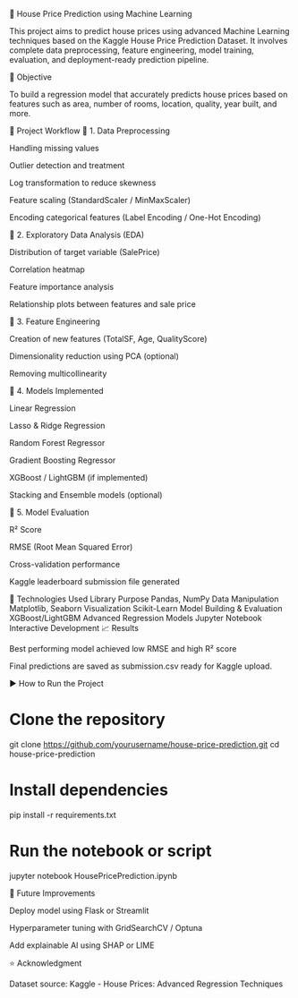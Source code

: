 🏡 House Price Prediction using Machine Learning

This project aims to predict house prices using advanced Machine Learning techniques based on the Kaggle House Price Prediction Dataset. It involves complete data preprocessing, feature engineering, model training, evaluation, and deployment-ready prediction pipeline.

🎯 Objective

To build a regression model that accurately predicts house prices based on features such as area, number of rooms, location, quality, year built, and more.

📂 Project Workflow
🔹 1. Data Preprocessing

Handling missing values

Outlier detection and treatment

Log transformation to reduce skewness

Feature scaling (StandardScaler / MinMaxScaler)

Encoding categorical features (Label Encoding / One-Hot Encoding)

🔹 2. Exploratory Data Analysis (EDA)

Distribution of target variable (SalePrice)

Correlation heatmap

Feature importance analysis

Relationship plots between features and sale price

🔹 3. Feature Engineering

Creation of new features (TotalSF, Age, QualityScore)

Dimensionality reduction using PCA (optional)

Removing multicollinearity

🔹 4. Models Implemented

Linear Regression

Lasso & Ridge Regression

Random Forest Regressor

Gradient Boosting Regressor

XGBoost / LightGBM (if implemented)

Stacking and Ensemble models (optional)

🔹 5. Model Evaluation

R² Score

RMSE (Root Mean Squared Error)

Cross-validation performance

Kaggle leaderboard submission file generated

🚀 Technologies Used
Library	Purpose
Pandas, NumPy	Data Manipulation
Matplotlib, Seaborn	Visualization
Scikit-Learn	Model Building & Evaluation
XGBoost/LightGBM	Advanced Regression Models
Jupyter Notebook	Interactive Development
📈 Results

Best performing model achieved low RMSE and high R² score

Final predictions are saved as submission.csv ready for Kaggle upload.

▶️ How to Run the Project
# Clone the repository
git clone https://github.com/yourusername/house-price-prediction.git
cd house-price-prediction

# Install dependencies
pip install -r requirements.txt

# Run the notebook or script
jupyter notebook HousePricePrediction.ipynb

📌 Future Improvements

Deploy model using Flask or Streamlit

Hyperparameter tuning with GridSearchCV / Optuna

Add explainable AI using SHAP or LIME

⭐ Acknowledgment

Dataset source: Kaggle - House Prices: Advanced Regression Techniques
